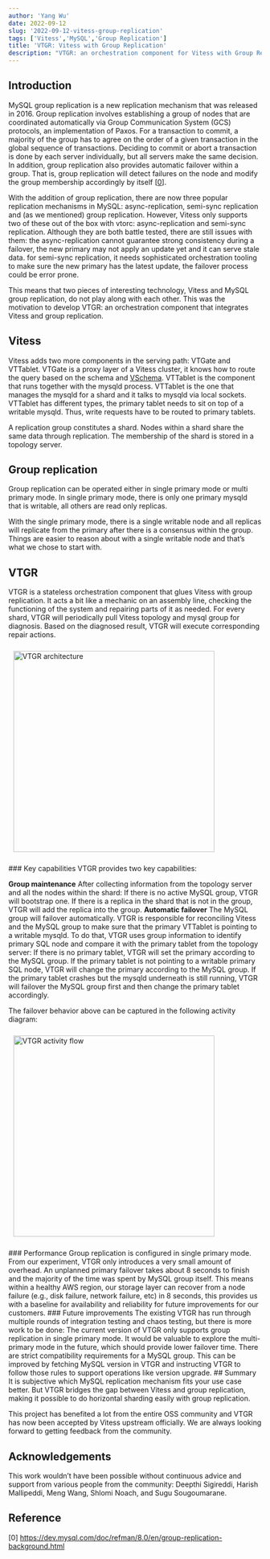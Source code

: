 ```yaml
---
author: 'Yang Wu'
date: 2022-09-12
slug: '2022-09-12-vitess-group-replication'
tags: ['Vitess','MySQL','Group Replication']
title: 'VTGR: Vitess with Group Replication'
description: "VTGR: an orchestration component for Vitess with Group Replication"
---
```


## Introduction
MySQL group replication is a new replication mechanism that was released in 2016. Group replication involves establishing a group of nodes that are coordinated automatically via Group Communication System (GCS) protocols, an implementation of Paxos. For a transaction to commit, a majority of the group has to agree on the order of a given transaction in the global sequence of transactions. Deciding to commit or abort a transaction is done by each server individually, but all servers make the same decision. In addition, group replication also provides automatic failover within a group. That is, group replication will detect failures on the node and modify the group membership accordingly by itself [[0](https://dev.mysql.com/doc/refman/8.0/en/group-replication-background.html)].

With the addition of group replication, there are now three popular replication mechanisms in MySQL: async-replication, semi-sync replication and (as we mentioned) group replication. However, Vitess only supports two of these out of the box with vtorc: async-replication and semi-sync replication. Although they are both battle tested, there are still issues with them: 
the async-replication cannot guarantee strong consistency during a failover, the new primary may not apply an update yet and it can serve stale data. 
for semi-sync replication, it needs sophisticated orchestration tooling to make sure the new primary has the latest update, the failover process could be error prone.

This means that two pieces of interesting technology, Vitess and MySQL group replication, do not play along with each other. This was the motivation to develop VTGR: an orchestration component that integrates Vitess and group replication.
## Vitess
Vitess adds two more components in the serving path: VTGate and VTTablet. VTGate is a proxy layer of a Vitess cluster, it knows how to route the query based on the schema and [VSchema](https://vitess.io/docs/13.0/reference/features/vschema/). VTTablet is the component that runs together with the mysqld process. VTTablet is the one that manages the mysqld for a shard and it talks to mysqld via local sockets. VTTablet has different types, the primary tablet needs to sit on top of a writable mysqld. Thus, write requests have to be routed to primary tablets.

A replication group constitutes a shard. Nodes within a shard share the same data through replication. The membership of the shard is stored in a topology server.
## Group replication
Group replication can be operated either in single primary mode or multi primary mode. In single primary mode, there is only one primary mysqld that is writable, all others are read only replicas.

With the single primary mode, there is a single writable node and all replicas will replicate from the primary after there is a consensus within the group. Things are easier to reason about with a single writable node and that’s what we chose to start with.
## VTGR
VTGR is a stateless orchestration component that glues Vitess with group replication. It acts a bit like a mechanic on an assembly line, checking the functioning of the system and repairing parts of it as needed. For every shard, VTGR will periodically pull Vitess topology and mysql group for diagnosis. Based on the diagnosed result, VTGR will execute corresponding repair actions. 
<td> 
  <p style="padding: 10px">
  <img src="/files/2022-09-12-vitess-group-replication/architecture.jpeg" alt="VTGR architecture" style="width:400px"/>
  <br>
</p>
</td>
### Key capabilities
VTGR provides two key capabilities:

**Group maintenance**
After collecting information from the topology server and all the nodes within the shard:
If there is no active MySQL group, VTGR will bootstrap one.
If there is a replica in the shard that is not in the group, VTGR will add the replica into the group.
**Automatic failover**
The MySQL group will failover automatically. VTGR is responsible for reconciling Vitess and the MySQL group to make sure that the primary VTTablet is pointing to a writable mysqld. To do that, VTGR uses group information to identify primary SQL node and compare it with the primary tablet from the topology server:
If there is no primary tablet, VTGR will set the primary according to the MySQL group.
If the primary tablet is not pointing to a writable primary SQL node, VTGR will change the primary according to the MySQL group.
If the primary tablet crashes but the mysqld underneath is still running, VTGR will failover the MySQL group first and then change the primary tablet accordingly.

The failover behavior above can be captured in the following activity diagram:
<td> 
  <p style="padding: 10px">
  <img src="/files/2022-09-12-vitess-group-replication/activity.png" alt="VTGR activity flow" style="width:400px"/>
  <br>
</p>
</td>
### Performance
Group replication is configured in single primary mode. From our experiment, VTGR only introduces a very small amount of overhead. An unplanned primary failover takes about 8 seconds to finish and the majority of the time was spent by MySQL group itself. This means within a healthy AWS region, our storage layer can recover from a node failure (e.g., disk failure, network failure, etc) in 8 seconds, this provides us with a baseline for availability and reliability for future improvements for our customers.
### Future improvements
The existing VTGR has run through multiple rounds of integration testing and chaos testing, but there is more work to be done:
The current version of VTGR only supports group replication in single primary mode. It would be valuable to explore the multi-primary mode in the future, which should provide lower failover time.
There are strict compatibility requirements for a MySQL group. This can be improved by fetching MySQL version in VTGR and instructing VTGR to follow those rules to support operations like version upgrade.
## Summary
It is subjective which MySQL replication mechanism fits your use case better. But VTGR bridges the gap between Vitess and group replication, making it possible to do horizontal sharding easily with group replication. 

This project has benefited a lot from the entire OSS community and VTGR has now been accepted by Vitess upstream officially. We are always looking forward to getting feedback from the community.
## Acknowledgements
This work wouldn’t have been possible without continuous advice and support from various people from the community: Deepthi Sigireddi, Harish Mallipeddi, Meng Wang, Shlomi Noach, and Sugu Sougoumarane.

## Reference
[0] https://dev.mysql.com/doc/refman/8.0/en/group-replication-background.html

